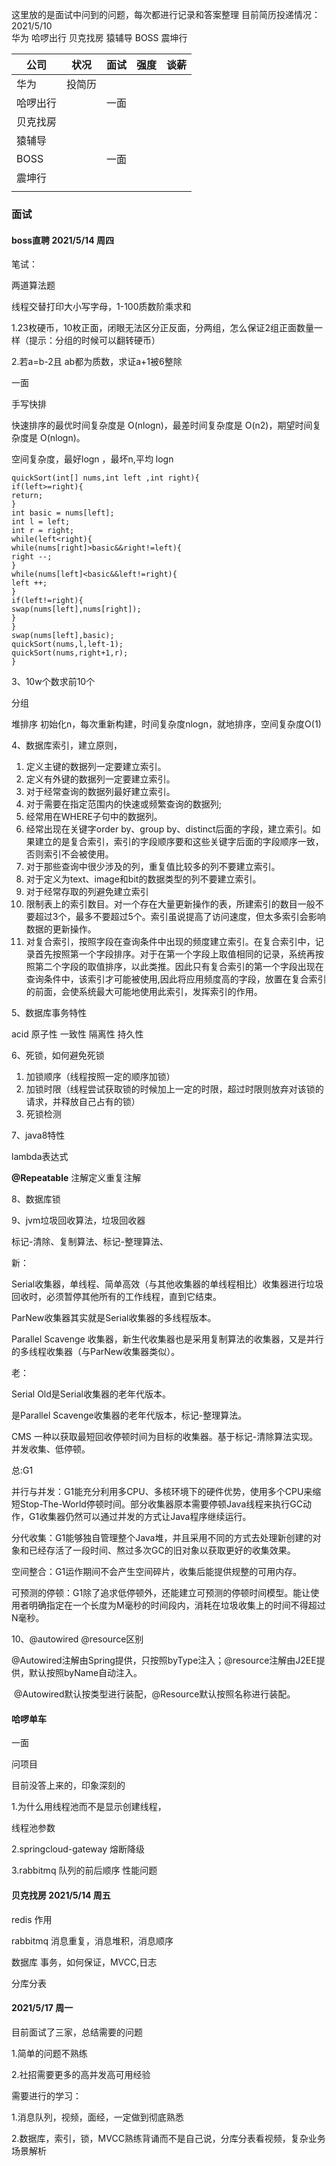 这里放的是面试中问到的问题，每次都进行记录和答案整理
目前简历投递情况：
2021/5/10  
华为 
哈啰出行
贝克找房
猿辅导
BOSS
震坤行

| 公司     | 状况   | 面试 | 强度 | 谈薪 |
| -------- | ------ | ---- | ---- | ---- |
| 华为     | 投简历 |      |      |      |
| 哈啰出行 |        | 一面 |      |      |
| 贝克找房 |        |      |      |      |
| 猿辅导   |        |      |      |      |
| BOSS     |        | 一面 |      |      |
| 震坤行   |        |      |      |      |
|          |        |      |      |      |

### 面试

#### boss直聘  2021/5/14 周四

笔试：

两道算法题

线程交替打印大小写字母，1-100质数阶乘求和

1.23枚硬币，10枚正面，闭眼无法区分正反面，分两组，怎么保证2组正面数量一样（提示：分组的时候可以翻转硬币）

2.若a=b-2且 ab都为质数，求证a+1被6整除

一面

手写快排

快速排序的最优时间复杂度是 O(nlogn)，最差时间复杂度是 O(n2)，期望时间复杂度是 O(nlogn)。

空间复杂度，最好logn ，最坏n,平均 logn

```
quickSort(int[] nums,int left ,int right){
if(left>=right){
return;
}
int basic = nums[left];
int l = left;
int r = right;
while(left<right){
while(nums[right]>basic&&right!=left){
right --;
}
while(nums[left]<basic&&left!=right){
left ++;
}
if(left!=right){
swap(nums[left],nums[right]);
}
}
swap(nums[left],basic);
quickSort(nums,l,left-1);
quickSort(nums,right+1,r);
}
```

3、10w个数求前10个

分组 

堆排序 初始化n，每次重新构建，时间复杂度nlogn，就地排序，空间复杂度O(1)

4、数据库索引，建立原则，

1. 定义主键的数据列一定要建立索引。
2. 定义有外键的数据列一定要建立索引。
3. 对于经常查询的数据列最好建立索引。
4. 对于需要在指定范围内的快速或频繁查询的数据列;
5. 经常用在WHERE子句中的数据列。
6. 经常出现在关键字order by、group by、distinct后面的字段，建立索引。如果建立的是复合索引，索引的字段顺序要和这些关键字后面的字段顺序一致，否则索引不会被使用。
7. 对于那些查询中很少涉及的列，重复值比较多的列不要建立索引。
8. 对于定义为text、image和bit的数据类型的列不要建立索引。
9. 对于经常存取的列避免建立索引
10. 限制表上的索引数目。对一个存在大量更新操作的表，所建索引的数目一般不要超过3个，最多不要超过5个。索引虽说提高了访问速度，但太多索引会影响数据的更新操作。
11. 对复合索引，按照字段在查询条件中出现的频度建立索引。在复合索引中，记录首先按照第一个字段排序。对于在第一个字段上取值相同的记录，系统再按照第二个字段的取值排序，以此类推。因此只有复合索引的第一个字段出现在查询条件中，该索引才可能被使用,因此将应用频度高的字段，放置在复合索引的前面，会使系统最大可能地使用此索引，发挥索引的作用。

5、数据库事务特性

acid 原子性 一致性 隔离性 持久性

6、死锁，如何避免死锁

1. 加锁顺序（线程按照一定的顺序加锁）
2. 加锁时限（线程尝试获取锁的时候加上一定的时限，超过时限则放弃对该锁的请求，并释放自己占有的锁）
3. 死锁检测

7、java8特性

lambda表达式

 **@Repeatable** 注解定义重复注解

8、数据库锁

9、jvm垃圾回收算法，垃圾回收器

标记-清除、复制算法、标记-整理算法、

新：

Serial收集器，单线程、简单高效（与其他收集器的单线程相比）收集器进行垃圾回收时，必须暂停其他所有的工作线程，直到它结束。

ParNew收集器其实就是Serial收集器的多线程版本。

Parallel Scavenge 收集器，新生代收集器也是采用复制算法的收集器，又是并行的多线程收集器（与ParNew收集器类似）。

老：

Serial Old是Serial收集器的老年代版本。

是Parallel Scavenge收集器的老年代版本，标记-整理算法。

CMS 一种以获取最短回收停顿时间为目标的收集器。基于标记-清除算法实现。并发收集、低停顿。

总:G1

并行与并发：G1能充分利用多CPU、多核环境下的硬件优势，使用多个CPU来缩短Stop-The-World停顿时间。部分收集器原本需要停顿Java线程来执行GC动作，G1收集器仍然可以通过并发的方式让Java程序继续运行。

分代收集：G1能够独自管理整个Java堆，并且采用不同的方式去处理新创建的对象和已经存活了一段时间、熬过多次GC的旧对象以获取更好的收集效果。

空间整合：G1运作期间不会产生空间碎片，收集后能提供规整的可用内存。

可预测的停顿：G1除了追求低停顿外，还能建立可预测的停顿时间模型。能让使用者明确指定在一个长度为M毫秒的时间段内，消耗在垃圾收集上的时间不得超过N毫秒。

10、@autowired @resource区别

​	@Autowired注解由Spring提供，只按照byType注入；@resource注解由J2EE提供，默认按照byName自动注入。

​	@Autowired默认按类型进行装配，@Resource默认按照名称进行装配。

#### 哈啰单车

一面

问项目

目前没答上来的，印象深刻的

1.为什么用线程池而不是显示创建线程，



线程池参数

2.springcloud-gateway 熔断降级

3.rabbitmq 队列的前后顺序 性能问题

#### 贝克找房 2021/5/14 周五

redis 作用

rabbitmq 消息重复，消息堆积，消息顺序

数据库 事务，如何保证，MVCC,日志

分库分表

#### 2021/5/17 周一

目前面试了三家，总结需要的问题

1.简单的问题不熟练

2.社招需要更多的高并发高可用经验

需要进行的学习：

1.消息队列，视频，面经，一定做到彻底熟悉

2.数据库，索引，锁，MVCC熟练背诵而不是自己说，分库分表看视频，复杂业务场景解析

